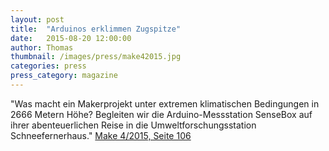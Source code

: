 ```yaml
---
layout: post
title:  "Arduinos erklimmen Zugspitze"
date:   2015-08-20 12:00:00
author: Thomas
thumbnail: /images/press/make42015.jpg
categories: press
press_category: magazine
---
```

"Was macht ein Makerprojekt unter extremen klimatischen Bedingungen in 2666 Metern Höhe? Begleiten wir die Arduino-Messstation SenseBox auf ihrer abenteuerlichen Reise in die Umweltforschungsstation Schneefernerhaus."
<a href="http://www.heise.de/make/inhalt/2015/4/106/" target="_blank">Make 4/2015, Seite 106</a>
